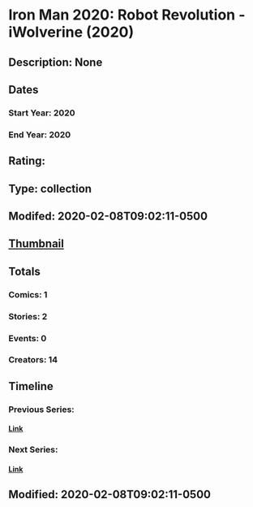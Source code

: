 # Iron Man 2020: Robot Revolution - iWolverine (2020)
## Description: None
## Dates
### Start Year: 2020
### End Year: 2020
## Rating: 
## Type: collection
## Modifed: 2020-02-08T09:02:11-0500
## [Thumbnail](http://i.annihil.us/u/prod/marvel/i/mg/b/40/image_not_available.jpg)
## Totals
### Comics: 1
### Stories: 2
### Events: 0
### Creators: 14
## Timeline
### Previous Series: 
#### [Link]()
### Next Series: 
#### [Link]()
## Modified: 2020-02-08T09:02:11-0500